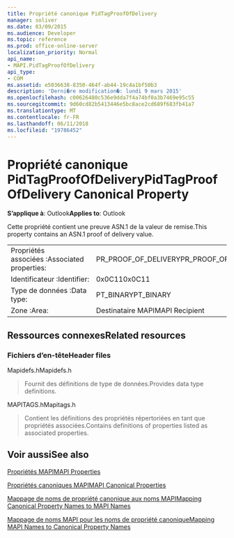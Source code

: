 ```yaml
---
title: Propriété canonique PidTagProofOfDelivery
manager: soliver
ms.date: 03/09/2015
ms.audience: Developer
ms.topic: reference
ms.prod: office-online-server
localization_priority: Normal
api_name:
- MAPI.PidTagProofOfDelivery
api_type:
- COM
ms.assetid: e5036638-8350-464f-ab44-19c4a1bf50b3
description: 'Derni�re modification�: lundi 9 mars 2015'
ms.openlocfilehash: c00626480c536e9dda7f4a74bf0a3b7469e95c55
ms.sourcegitcommit: 9d60cd82b5413446e5bc8ace2cd689f683fb41a7
ms.translationtype: MT
ms.contentlocale: fr-FR
ms.lasthandoff: 06/11/2018
ms.locfileid: "19786452"
---
```

# <a name="pidtagproofofdelivery-canonical-property"></a><span data-ttu-id="7161d-103">Propriété canonique PidTagProofOfDelivery</span><span class="sxs-lookup"><span data-stu-id="7161d-103">PidTagProofOfDelivery Canonical Property</span></span>

  
  
<span data-ttu-id="7161d-104">**S’applique à**: Outlook</span><span class="sxs-lookup"><span data-stu-id="7161d-104">**Applies to**: Outlook</span></span> 
  
<span data-ttu-id="7161d-105">Cette propriété contient une preuve ASN.1 de la valeur de remise.</span><span class="sxs-lookup"><span data-stu-id="7161d-105">This property contains an ASN.1 proof of delivery value.</span></span>
  
|||
|:-----|:-----|
|<span data-ttu-id="7161d-106">Propriétés associées :</span><span class="sxs-lookup"><span data-stu-id="7161d-106">Associated properties:</span></span>  <br/> |<span data-ttu-id="7161d-107">PR_PROOF_OF_DELIVERY</span><span class="sxs-lookup"><span data-stu-id="7161d-107">PR_PROOF_OF_DELIVERY</span></span>  <br/> |
|<span data-ttu-id="7161d-108">Identificateur :</span><span class="sxs-lookup"><span data-stu-id="7161d-108">Identifier:</span></span>  <br/> |<span data-ttu-id="7161d-109">0x0C11</span><span class="sxs-lookup"><span data-stu-id="7161d-109">0x0C11</span></span>  <br/> |
|<span data-ttu-id="7161d-110">Type de données :</span><span class="sxs-lookup"><span data-stu-id="7161d-110">Data type:</span></span>  <br/> |<span data-ttu-id="7161d-111">PT_BINARY</span><span class="sxs-lookup"><span data-stu-id="7161d-111">PT_BINARY</span></span>  <br/> |
|<span data-ttu-id="7161d-112">Zone :</span><span class="sxs-lookup"><span data-stu-id="7161d-112">Area:</span></span>  <br/> |<span data-ttu-id="7161d-113">Destinataire MAPI</span><span class="sxs-lookup"><span data-stu-id="7161d-113">MAPI Recipient</span></span>  <br/> |
   
## <a name="related-resources"></a><span data-ttu-id="7161d-114">Ressources connexes</span><span class="sxs-lookup"><span data-stu-id="7161d-114">Related resources</span></span>

### <a name="header-files"></a><span data-ttu-id="7161d-115">Fichiers d’en-tête</span><span class="sxs-lookup"><span data-stu-id="7161d-115">Header files</span></span>

<span data-ttu-id="7161d-116">Mapidefs.h</span><span class="sxs-lookup"><span data-stu-id="7161d-116">Mapidefs.h</span></span>
  
> <span data-ttu-id="7161d-117">Fournit des définitions de type de données.</span><span class="sxs-lookup"><span data-stu-id="7161d-117">Provides data type definitions.</span></span>
    
<span data-ttu-id="7161d-118">MAPITAGS.h</span><span class="sxs-lookup"><span data-stu-id="7161d-118">Mapitags.h</span></span>
  
> <span data-ttu-id="7161d-119">Contient les définitions des propriétés répertoriées en tant que propriétés associées.</span><span class="sxs-lookup"><span data-stu-id="7161d-119">Contains definitions of properties listed as associated properties.</span></span>
    
## <a name="see-also"></a><span data-ttu-id="7161d-120">Voir aussi</span><span class="sxs-lookup"><span data-stu-id="7161d-120">See also</span></span>



[<span data-ttu-id="7161d-121">Propriétés MAPI</span><span class="sxs-lookup"><span data-stu-id="7161d-121">MAPI Properties</span></span>](mapi-properties.md)
  
[<span data-ttu-id="7161d-122">Propriétés canoniques MAPI</span><span class="sxs-lookup"><span data-stu-id="7161d-122">MAPI Canonical Properties</span></span>](mapi-canonical-properties.md)
  
[<span data-ttu-id="7161d-123">Mappage de noms de propriété canonique aux noms MAPI</span><span class="sxs-lookup"><span data-stu-id="7161d-123">Mapping Canonical Property Names to MAPI Names</span></span>](mapping-canonical-property-names-to-mapi-names.md)
  
[<span data-ttu-id="7161d-124">Mappage de noms MAPI pour les noms de propriété canonique</span><span class="sxs-lookup"><span data-stu-id="7161d-124">Mapping MAPI Names to Canonical Property Names</span></span>](mapping-mapi-names-to-canonical-property-names.md)

